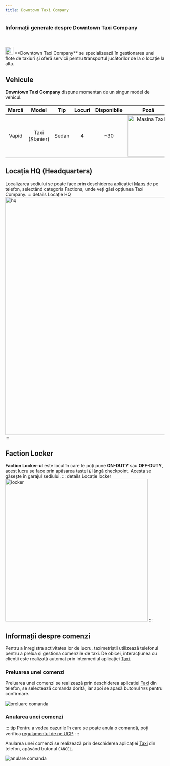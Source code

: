 ```yaml
---
title: Downtown Taxi Company
---
```


### Informații generale despre Downtown Taxi Company
<br>
<br>
<Image src="https://i.imgur.com/L2JmEQz.png" alt="Taxi Icon" width="25" label="" /> **Downtown Taxi Company** se specializează în gestionarea unei flote de taxiuri și oferă servicii pentru transportul jucătorilor de la o locație la alta.

## Vehicule

**Downtown Taxi Company** dispune momentan de un singur model de vehicul.

| Marcă | Model | Tip | Locuri | Disponibile | Poză |
| :-----------: | :-----------: | :-----------: | :-----------: | :-----------: | :-----------: |
| Vapid | Taxi (Stanier) | Sedan | 4 | ~30 | <Image src = "https://i.imgur.com/Q5OQwOE.png" alt="Masina Taxi" width="130px"/>

## Locația HQ (Headquarters)

Localizarea sediului se poate face prin deschiderea aplicației [Maps](../general/phone#maps) de pe telefon, selectând categoria Factions, unde veți găsi opțiunea Taxi Company.
::: details Locație HQ  
<Image src = "https://i.imgur.com/182YJzx.png" alt="hq" width="750px" />
:::

## Faction Locker

**Faction Locker-ul** este locul în care te poți pune **ON-DUTY** sau **OFF-DUTY**, acest lucru se face prin apăsarea tastei `E` lângă checkpoint. Acesta se găsește în garajul sediului.
::: details Locație locker  
<Image src = "https://i.imgur.com/p1tTdPG.png" alt="locker" width="450px" />
:::

## Informații despre comenzi

Pentru a înregistra activitatea lor de lucru, taximetriștii utilizează telefonul pentru a prelua și gestiona comenzile de taxi. De obicei, interacțiunea cu clienții este realizată automat prin intermediul aplicației [Taxi](../general/phone#taxi).

### Preluarea unei comenzi 

Preluarea unei comenzi se realizează prin deschiderea aplicației [Taxi](../general/phone#taxi) din telefon, se selectează comanda dorită, iar apoi se apasă butonul `YES` pentru confirmare.

<Image src = "https://i.imgur.com/o8NNmKw.gif" alt="preluare comanda" />

### Anularea unei comenzi

::: tip 
Pentru a vedea cazurile în care se poate anula o comandă, poți verifica [regulamentul de pe UCP](https://ucp.liberty.mp). 
:::

Anularea unei comenzi se realizează prin deschiderea aplicației [Taxi](../general/phone#taxi) din telefon, apăsând butonul `CANCEL`.

<Image src = "https://i.imgur.com/C09Ik0E.gif" alt = "anulare comanda" />

